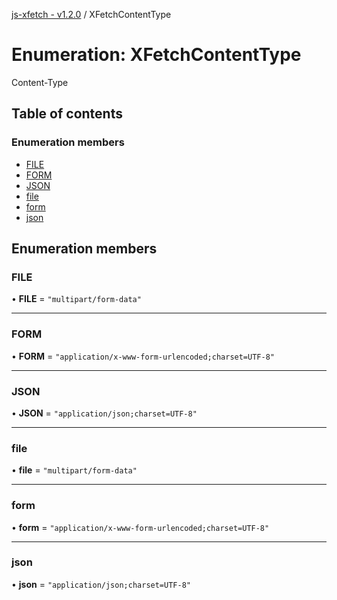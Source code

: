 [js-xfetch - v1.2.0](../README.md) / XFetchContentType

# Enumeration: XFetchContentType

Content-Type

## Table of contents

### Enumeration members

- [FILE](XFetchContentType.md#file)
- [FORM](XFetchContentType.md#form)
- [JSON](XFetchContentType.md#json)
- [file](XFetchContentType.md#file-1)
- [form](XFetchContentType.md#form-1)
- [json](XFetchContentType.md#json-1)

## Enumeration members

### FILE

• **FILE** = `"multipart/form-data"`

___

### FORM

• **FORM** = `"application/x-www-form-urlencoded;charset=UTF-8"`

___

### JSON

• **JSON** = `"application/json;charset=UTF-8"`

___

### file

• **file** = `"multipart/form-data"`

___

### form

• **form** = `"application/x-www-form-urlencoded;charset=UTF-8"`

___

### json

• **json** = `"application/json;charset=UTF-8"`

